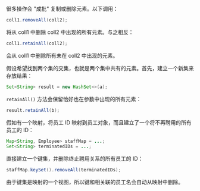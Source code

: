 很多操作会 "成批" 复制或删除元素。以下调用：

```java
coll1.removeAll(coll2);
```

将从 coll1 中删除 coll2 中出现的所有元素。与之相反：

```java
coll1.retainAll(coll2);
```

会从 coll1 中删除所有未在 coll2 中出现的元素。

假设希望找到两个集的交集，也就是两个集中共有的元素。首先，建立一个新集来存放结果：

```java
Set<String> result = new HashSet<>(a);
```

`retainAll()` 方法会保留恰好也在参数中出现的所有元素：

```java
result.retainAll(b);
```

假如有一个映射，将员工 ID 映射到员工对象，而且建立了一个将不再聘用的所有员工的 ID：

```java
Map<String, Employee> staffMap = ...;
Set<String> terminatedIDs = ...;
```

直接建立一个键集，并删除终止聘用关系的所有员工的 ID：

```java
staffMap.keySet().removeAll(terminatedIDs);
```

由于键集是映射的一个视图，所以键和相关联的员工名会自动从映射中删除。

